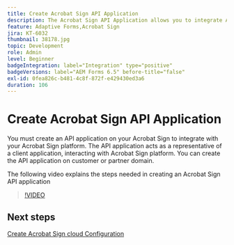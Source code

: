 ```yaml
---
title: Create Acrobat Sign API Application
description: The Acrobat Sign API Application allows you to integrate AEM Forms with Acrobat Sign
feature: Adaptive Forms,Acrobat Sign
jira: KT-6032
thumbnail: 38178.jpg
topic: Development
role: Admin
level: Beginner
badgeIntegration: label="Integration" type="positive"
badgeVersions: label="AEM Forms 6.5" before-title="false"
exl-id: 0fea826c-b481-4c8f-872f-e429430ed3a6
duration: 106
---
```

# Create Acrobat Sign API Application

You must create an API application on your Acrobat Sign to integrate with your Acrobat Sign platform. The API application acts as a representative of a client application, interacting with Acrobat Sign platform. You can create the API application on customer or partner domain. 

The following video explains the steps needed in creating an Acrobat Sign API application

>[!VIDEO](https://video.tv.adobe.com/v/38178?quality=12&learn=on)

## Next steps

[Create Acrobat Sign cloud Configuration](./create-adobe-sign-cloud-configuration.md)